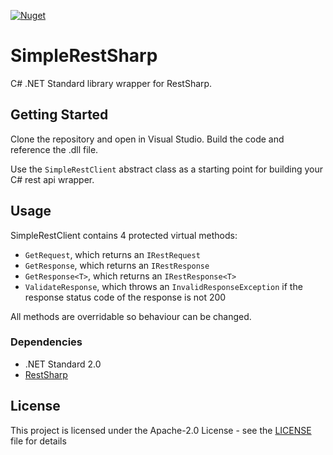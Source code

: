 [![Nuget](https://img.shields.io/nuget/v/SimpleRestSharp)](https://www.nuget.org/packages/SimpleRestSharp/)

# SimpleRestSharp

C# .NET Standard library wrapper for RestSharp.

## Getting Started

Clone the repository and open in Visual Studio. Build the code and reference the .dll file.

Use the `SimpleRestClient` abstract class as a starting point for building your C# rest api wrapper.

## Usage

SimpleRestClient contains 4 protected virtual methods:
* `GetRequest`, which returns an `IRestRequest`
* `GetResponse`, which returns an `IRestResponse`
* `GetResponse<T>`, which returns an `IRestResponse<T>`
* `ValidateResponse`, which throws an `InvalidResponseException` if the response status code of the response is not 200

All methods are overridable so behaviour can be changed.

### Dependencies

* .NET Standard 2.0
* [RestSharp](https://github.com/restsharp/RestSharp)

## License

This project is licensed under the Apache-2.0 License - see the [LICENSE](LICENSE) file for details